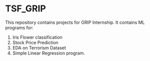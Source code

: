 # TSF_GRIP
This repository contains projects for GRIP Internship.
It contains ML programs for:
1. Iris Flower classification
2. Stock Price Prediction
3. EDA on Terrorism Dataset
4. Simple Linear Regression program.

